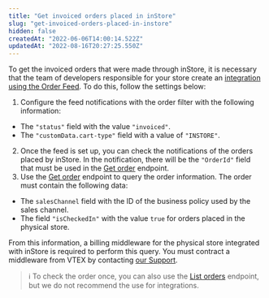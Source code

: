 ```yaml
---
title: "Get invoiced orders placed in inStore"
slug: "get-invoiced-orders-placed-in-instore"
hidden: false
createdAt: "2022-06-06T14:00:14.522Z"
updatedAt: "2022-08-16T20:27:25.550Z"
---
```


To get the invoiced orders that were made through inStore, it is necessary that the team of developers responsible for your store create an [integration using the Order Feed](https://developers.vtex.com/docs/guides/erp-integration-set-up-order-integration). To do this, follow the settings below:


1. Configure the feed notifications with the order filter with the following information:
* The `"status"` field with the value `"invoiced"`.
* The `"customData.cart-type"` field with a value of `"INSTORE"`.
2. Once the feed is set up, you can check the notifications of the orders placed by inStore. In the notification, there will be the `"OrderId"` field that must be used in the [Get order](https://developers.vtex.com/docs/api-reference/orders-api#get-/api/oms/pvt/orders/-orderId-) endpoint.
3. Use the [Get order](https://developers.vtex.com/docs/api-reference/orders-api#get-/api/oms/pvt/orders/-orderId-) endpoint to query the order information. The order must contain the following data:
* The `salesChannel` field with the ID of the business policy used by the sales channel.
* The field `"isCheckedIn"` with the value `true` for orders placed in the physical store.

From this information, a billing middleware for the physical store integrated with inStore is required to perform this query. You must contract a middleware from VTEX by contacting [our Support](https://help.vtex.com/support).

> ℹ️️ To check the order once, you can also use the [List orders](https://developers.vtex.com/docs/api-reference/orders-api#get-/api/oms/pvt/orders) endpoint, but we do not recommend the use for integrations.
